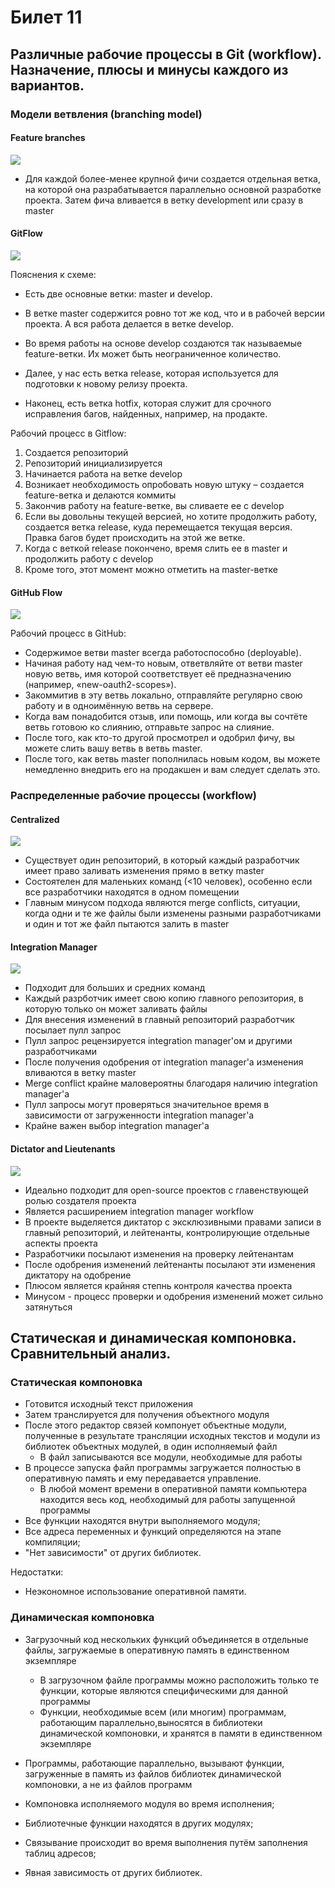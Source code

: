 # Билет 11
## Различные рабочие процессы в Git (workflow). Назначение, плюсы и минусы каждого из вариантов.
###  Модели ветвления (branching model)
#### Feature branches
![](./pictures/topic-branches-1.png)
* Для каждой более-менее крупной фичи создается отдельная ветка, на которой она разрабатывается параллельно основной разработке проекта. Затем фича вливается в ветку development или сразу в master

#### GitFlow
![](./pictures/git-flow-updated.png)

Пояснения к схеме:

* Есть две основные ветки: master и develop.
* В ветке master содержится ровно тот же код, что и в рабочей версии проекта. А вся работа делается в ветке develop.
* Во время работы на основе develop создаются так называемые feature-ветки. Их может быть неограниченное количество.
* Далее, у нас есть ветка release, которая используется для подготовки к новому релизу проекта.

* Наконец, есть ветка hotfix, которая служит для срочного исправления багов, найденных, например, на продакте.

Рабочий процесс в Gitflow:

1. Создается репозиторий
2. Репозиторий инициализируется
3. Начинается работа на ветке develop
4. Возникает необходимость опробовать новую штуку – создается feature-ветка и делаются коммиты
5. Закончив работу на feature-ветке, вы сливаете ее с develop
6. Если вы довольны текущей версией, но хотите продолжить работу, создается ветка release, куда перемещается текущая версия. Правка багов будет происходить на этой же ветке.
7. Когда с веткой release покончено, время слить ее в master и продолжить работу с develop
8. Кроме того, этот момент можно отметить на master-ветке

#### GitHub Flow
![](./pictures/github-flow.png)

Рабочий процесс в GitHub:

* Содержимое ветви master всегда работоспособно (deployable).
* Начиная работу над чем-то новым, ответвляйте от ветви master новую ветвь, имя которой соответствует её предназначению (например, «new-oauth2-scopes»).
* Закоммитив в эту ветвь локально, отправляйте регулярно свою работу и в одноимённую ветвь на сервере.
* Когда вам понадобится отзыв, или помощь, или когда вы сочтёте ветвь готовою ко слиянию, отправьте запрос на слияние.
* После того, как кто-то другой просмотрел и одобрил фичу, вы можете слить вашу ветвь в ветвь master.
* После того, как ветвь master пополнилась новым кодом, вы можете немедленно внедрить его на продакшен и вам следует сделать это.

### Распределенные рабочие процессы (workflow)
#### Centralized
![](./pictures/centralized-workflow.png)
* Существует один репозиторий, в который каждый разработчик имеет право заливать изменения прямо в ветку master
* Состоятелен для маленьких команд (<10 человек), особенно если все разработчики находятся в одном помещении
* Главным минусом подхода являются merge conflicts, ситуации, когда одни и те же файлы были изменены разными разработчиками и один и тот же файл пытаются залить в master

#### Integration Manager
![](./pictures/integration-manager-workflow.png)
* Подходит для больших и средних команд
* Каждый разрботчик имеет свою копию главного репозитория, в которую только он может заливать файлы
* Для внесения изменений в главный репозиторий разработчик посылает пулл запрос
* Пулл запрос рецензируется integration manager'ом и другими разработчиками
* После получения одобрения от integration manager'а изменения вливаются в ветку master
* Merge conflict крайне маловероятны благодаря наличию integration manager'а
* Пулл запросы могут проверяться значительное время в зависимости от загруженности integration manager'а
* Крайне важен выбор integration manager'а 

#### Dictator and Lieutenants
![](./pictures/dictator-and-lieutenants-orkflow.png)
* Идеально подходит для open-source проектов с главенствующей ролью создателя проекта
* Является расширением integration manager workflow
* В проекте выделяется диктатор с эксклюзивными правами записи в главный репозиторий, и лейтенанты, контролирующие отдельные аспекты проекта
* Разработчики посылают изменения на проверку лейтенантам
* После одобрения изменений лейтенанты посылают эти изменения диктатору на одобрение
* Плюсом является крайняя степнь контроля качества проекта
* Минусом - процесс проверки и одобрения изменений может сильно затянуться


## Статическая и динамическая компоновка. Сравнительный анализ.
### Статическая компоновка
* Готовится исходный текст приложения
* Затем транслируется для получения объектного модуля
* После этого редактор связей компонует объектные модули, полученные в результате трансляции исходных текстов и модули из библиотек объектных модулей, в один исполняемый файл
    * В файл записываются все модули, необходимые для работы
* В процессе запуска файл программы загружается полностью в оперативную память и ему передавается управление.
    * В любой момент времени в оперативной памяти компьютера находится весь код, необходимый для работы запущенной программы
* Все функции находятся внутри выполняемого модуля;
* Все адреса переменных и функций определяются на этапе компиляции;
* "Нет зависимости" от других библиотек.

Недостатки:
* Неэкономное использование оперативной памяти.

### Динамическая компоновка

* Загрузочный код нескольких функций объединяется в отдельные файлы, загружаемые в оперативную память в единственном экземпляре
    * В загрузочном файле программы можно расположить только те функции, которые являются специфическими для данной программы
    * Функции, необходимые всем (или многим) программам, работающим параллельно,выносятся в библиотеки динамической компоновки, и хранятся в памяти в единственном экземпляре
* Программы, работающие параллельно, вызывают функции, загруженные в память из файлов библиотек динамической компоновки, а не из файлов программ

* Компоновка исполняемого модуля во время исполнения;
* Библиотечные функции находятся в других модулях;
* Связывание происходит во время выполнения путём заполнения таблиц адресов;
* Явная зависимость от других библиотек.

